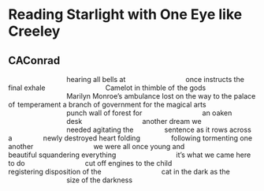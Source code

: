 # Reading Starlight with One Eye like Creeley
## CAConrad
                              hearing all bells at
                              once instructs the final exhale
                              Camelot in thimble of  the gods
                              Marilyn Monroe’s ambulance
lost on the way to the palace of  temperament
a branch of government for the magical arts
                              punch wall of forest for
                              an oaken
                              desk
                              another dream we
                              needed agitating the
               sentence as it rows across a
               newly destroyed heart folding
               following tormenting one another
                              we were all once young and
                              beautiful squandering everything
                              it’s what we came here to do
                              cut off engines to the child
                              registering disposition of the
                              cat in the dark as the
                              size of the darkness